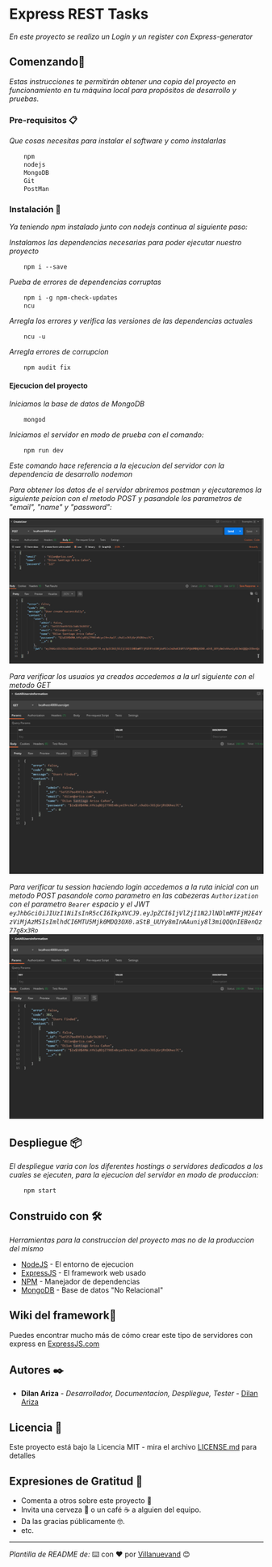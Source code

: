 # Express REST Tasks

_En este proyecto se realizo un Login y un register con Express-generator_

## Comenzando🚀

_Estas instrucciones te permitirán obtener una copia del proyecto en funcionamiento en tu máquina local para propósitos de desarrollo y pruebas._



### Pre-requisitos 📋

_Que cosas necesitas para instalar el software y como instalarlas_


```
    npm
    nodejs
    MongoDB
    Git
    PostMan
```

### Instalación 🔧

_Ya teniendo npm instalado junto con nodejs continua al siguiente paso:_

_Instalamos las dependencias necesarias para poder ejecutar nuestro proyecto_

```
    npm i --save
```

_Pueba de errores de dependencias corruptas_

```
    npm i -g npm-check-updates
    ncu
```

_Arregla los errores y verifica las versiones de las dependencias actuales_

```
    ncu -u
```

_Arregla errores de corrupcion_

```
    npm audit fix
```

#### Ejecucion del proyecto

_Iniciamos la base de datos de MongoDB_

```
    mongod
```

_Iniciamos el servidor en modo de prueba con el comando:_

```
    npm run dev
```


_Este comando hace referencia a la ejecucion del servidor con la dependencia de desarrollo nodemon_



_Para obtener los datos de el servidor abriremos postman y ejecutaremos la siguiente peicion con el metodo POST y pasandole los parametros de "email", "name" y "password":_

![En Postman](examples/img/CreateUserAndGetJWT.png)

_Para verificar los usuaios ya creados accedemos a la url siguiente con el metodo GET_
![En Postman](examples/img/GetAllUsers.png)

_Para verificar tu session haciendo login accedemos a la ruta inicial con un metodo POST pasandole como parametro en las cabezeras `Authorization` con el parametro `Bearer` espacio y el JWT `eyJhbGciOiJIUzI1NiIsInR5cCI6IkpXVCJ9.eyJpZCI6IjVlZjI1N2JlNDlmMTFjM2E4YzViMjAzMSIsImlhdCI6MTU5Mjk0MDQ3OX0.aStB_UUYy8mInAAuniy8l3miQQQnIEBenQz77g8x3Ro`_
![En Postman](examples/img/Login.png)


## Despliegue 📦

_El despliegue varia con los diferentes hostings o servidores dedicados a los cuales se ejecuten, para la ejecucion del servidor en modo de produccion:_

```
    npm start
```

## Construido con 🛠️

_Herramientas para la construccion del proyecto mas no de la produccion del mismo_

* [NodeJS](https://nodejs.org/en/docs/) - El entorno de ejecucion
* [ExpressJS](https://expressjs.com/) - El framework web usado
* [NPM](https://docs.npmjs.com/) - Manejador de dependencias
* [MongoDB](https://docs.mongodb.com/manual/) - Base de datos "No Relacional"

## Wiki del framework📖

Puedes encontrar mucho más de cómo crear este tipo de servidores con express en [ExpressJS.com](https://expressjs.com)


## Autores ✒️

* **Dilan Ariza** - *Desarrollador, Documentacion, Despliegue, Tester* - [Dilan Ariza](https://github.com/DilanAriza)


## Licencia 📄

Este proyecto está bajo la Licencia MIT - mira el archivo [LICENSE.md](LICENSE.md) para detalles

## Expresiones de Gratitud 🎁

* Comenta a otros sobre este proyecto 📢
* Invita una cerveza 🍺 o un café ☕ a alguien del equipo. 
* Da las gracias públicamente 🤓.
* etc.


---
_Plantilla de README de:_
⌨️ con ❤️ por [Villanuevand](https://github.com/Villanuevand) 😊